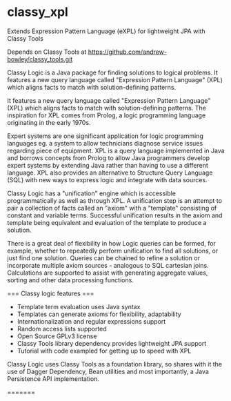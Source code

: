# classy_xpl
Extends Expression Pattern Language (eXPL) for lightweight JPA with Classy Tools

Depends on Classy Tools at https://github.com/andrew-bowley/classy_tools.git

Classy Logic is a Java package for finding solutions to logical problems. It features 
a new query language called "Expression Pattern Language" (XPL) which aligns 
facts to match with solution-defining patterns.

It features a new query language called "Expression Pattern Language" (XPL) which aligns facts to match 
with solution-defining patterns. The inspiration for XPL comes from Prolog, a logic programming language 
originating in the early 1970s. 

Expert systems are one significant application for logic programming languages eg. a system to allow 
technicians diagnose service issues regarding piece of equipment. XPL is a query language implemented 
in Java and borrows concepts from Prolog to allow Java programmers develop expert systems by extending 
Java rather than having to use a different language. XPL also provides an alternative to Structure Query 
Language (SQL) with new ways to express logic and integrate with data sources.  

Classy Logic has a "unification" engine which is accessible programmatically as well as through XPL. 
A unification step is an attempt to pair a collection of facts called an "axiom" with a "template" 
consisting of constant and variable terms. Successful unification results in the axiom and template 
being equivalent and evaluation of the template to produce a solution. 

There is a great deal of flexibility in how Logic queries can be formed, for example, whether to 
repeatedly perform unification to find all solutions, or just find one solution. Queries can be 
chained to refine a solution or incorporate multiple axiom sources - analogous to SQL cartesian 
joins. Calculations are supported to assist with generating aggregate values, sorting and other 
data processing functions.


=== Classy logic features ===
   * Template term evaluation uses Java syntax
   * Templates can generate axioms for flexibility, adaptability
   * Internationalization and regular expressions support
   * Random access lists supported
   * Open Source GPLv3 license
   * Classy Tools library dependency provides lightweight JPA support
   * Tutorial with code exampled for getting up to speed with XPL

Classy Logic uses Classy Tools as a foundation library, so shares with it the use of Dagger Dependency, 
Bean utilities and most importantly, a Java Persistence API implementation.


=======

